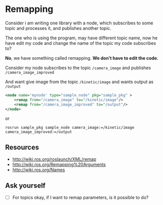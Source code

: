 # Remapping
Consider i am writing one library with a node, which subscribes to some topic and processes it, and publishes another topic. 

The one who is using the program, may have different topic name, now he have edit my code and change the name of the topic my code subscribes to?
 
**No**, we have something called remapping. **We don't have to edit the code.**

Consider my node subscribes to the topic `/camera_image` and publishes `/camera_image_improved`

And  want give image from the topic `/kinetic/image` and wants output as `/output`

```xml
<node name='mynode' type="sample_node" pkg="sample_pkg" >
    <remap from="/camera_image" to="/kinetic/image"/>
    <remap from="/camera_image_improved" to="/output"/>
</node>
```
or 

```
rosrun sample_pkg sample_node camera_image:=/kinetic/image camera_image_improved:=/output
```

## Resources
- http://wiki.ros.org/roslaunch/XML/remap
- http://wiki.ros.org/Remapping%20Arguments
- http://wiki.ros.org/Names

## Ask yourself
- [ ] For topics okay, if I want to remap parameters, is it possible to do?